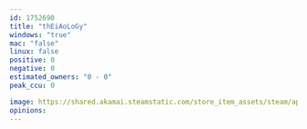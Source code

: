 ```yaml
---
id: 1752690
title: "thEiAoLoGy"
windows: "true"
mac: "false"
linux: false
positive: 0
negative: 0
estimated_owners: "0 - 0"
peak_ccu: 0

image: https://shared.akamai.steamstatic.com/store_item_assets/steam/apps/1752690/header.jpg?t=1634172493
opinions:
---
```

